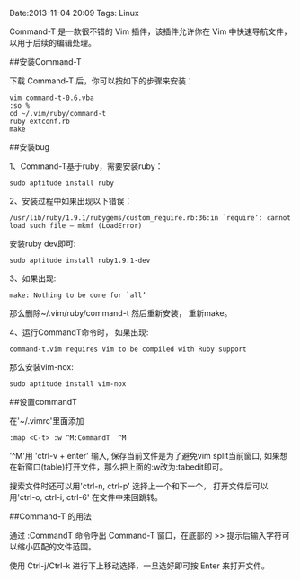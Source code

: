 Date:2013-11-04 20:09
Tags: Linux

Command-T 是一款很不错的 Vim 插件，该插件允许你在 Vim 中快速导航文件，以用于后续的编辑处理。

##安装Command-T

下载 Command-T 后，你可以按如下的步骤来安装：

    vim command-t-0.6.vba
    :so %
    cd ~/.vim/ruby/command-t 
    ruby extconf.rb 
    make 

##安装bug

1、Command-T基于ruby，需要安装ruby：

    sudo aptitude install ruby

2、安装过程中如果出现以下错误： 

    /usr/lib/ruby/1.9.1/rubygems/custom_require.rb:36:in `require’: cannot load such file — mkmf (LoadError)  

安装ruby dev即可:  

    sudo aptitude install ruby1.9.1-dev

3、如果出现: 
 
    make: Nothing to be done for `all’
    
 那么删除~/.vim/ruby/command-t 然后重新安装， 重新make。

4、运行CommandT命令时， 如果出现: 

    command-t.vim requires Vim to be compiled with Ruby support

那么安装vim-nox: 

    sudo aptitude install vim-nox

##设置commandT

在'~/.vimrc'里面添加

    :map <C-t> :w ^M:CommandT  ^M

'^M'用 'ctrl-v + enter' 输入,  保存当前文件是为了避免vim split当前窗口, 如果想在新窗口(table)打开文件，那么把上面的:w改为:tabedit即可。
 

 搜索文件时还可以用'ctrl-n, ctrl-p' 选择上一个和下一个， 打开文件后可以用'ctrl-o, ctrl-i, ctrl-6' 在文件中来回跳转。


##Command-T 的用法

通过 :CommandT 命令呼出 Command-T 窗口，在底部的 >> 提示后输入字符可以缩小匹配的文件范围。

使用 Ctrl-j/Ctrl-k 进行下上移动选择，一旦选好即可按 Enter 来打开文件。

